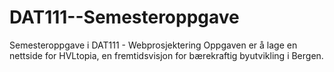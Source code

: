 # DAT111--Semesteroppgave
 
 Semesteroppgave i DAT111 - Webprosjektering
 Oppgaven er å lage en nettside for HVLtopia, en fremtidsvisjon for bærekraftig byutvikling i Bergen.
